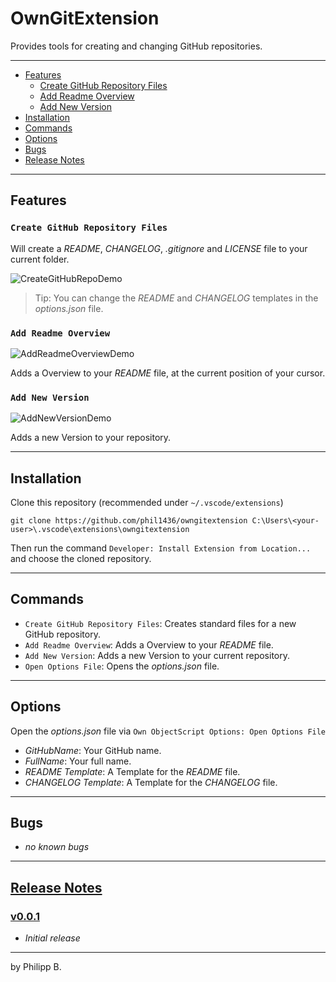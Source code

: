 # OwnGitExtension

Provides tools for creating and changing GitHub repositories.

---

* [Features](https://github.com/phil1436/OwnGitExtension#features)
  * [Create GitHub Repository Files](https://github.com/phil1436/OwnGitExtension#create-github-repository-files)
  * [Add Readme Overview](https://github.com/phil1436/OwnGitExtension#add-readme-overview)
  * [Add New Version](https://github.com/phil1436/OwnGitExtension#add-new-version)
* [Installation](https://github.com/phil1436/OwnGitExtension#installation)
* [Commands](https://github.com/phil1436/OwnGitExtension#commands)
* [Options](https://github.com/phil1436/OwnGitExtension#options)
* [Bugs](https://github.com/phil1436/OwnGitExtension#bugs)
* [Release Notes](https://github.com/phil1436/OwnGitExtension#release-notes)

---

## Features

### `Create GitHub Repository Files`

Will create a *README*, *CHANGELOG*, *.gitignore* and *LICENSE* file to your current folder.

![CreateGitHubRepoDemo](https://github.com/phil1436/owngitextension/raw/main/resources/CreateGitHubRepoDemo.gif)

> Tip: You can change the *README* and *CHANGELOG* templates in the *options.json* file.

### `Add Readme Overview`

![AddReadmeOverviewDemo](https://github.com/phil1436/owngitextension/raw/main/resources/AddReadmeOverviewDemo.gif)

Adds a Overview to your *README* file, at the current position of your cursor.

### `Add New Version`

![AddNewVersionDemo](https://github.com/phil1436/owngitextension/raw/main/resources/AddNewVersionDemo.gif)

Adds a new Version to your repository.

---

## Installation

Clone this repository (recommended under `~/.vscode/extensions`)

````shell
git clone https://github.com/phil1436/owngitextension C:\Users\<your-user>\.vscode\extensions\owngitextension
````

Then run the command `Developer: Install Extension from Location...` and choose the cloned repository.

---

## Commands

* `Create GitHub Repository Files`: Creates standard files for a new GitHub repository.
* `Add Readme Overview`: Adds a Overview to your *README* file.
* `Add New Version`: Adds a new Version to your current repository.
* `Open Options File`: Opens the *options.json* file.

---

## Options

Open the *options.json* file via `Own ObjectScript Options: Open Options File`

* *GitHubName*: Your GitHub name.
* *FullName*: Your full name.
* *README Template*: A Template for the *README* file.
* *CHANGELOG Template*: A Template for the *CHANGELOG* file.

---

## Bugs

* *no known bugs*

---

## [Release Notes](https://github.com/phil1436/owngitextension/blob/master/CHANGELOG.md)

### [v0.0.1](https://github.com/phil1436/owngitextension/tree/0.0.1)

* *Initial release*

---

by Philipp B.
